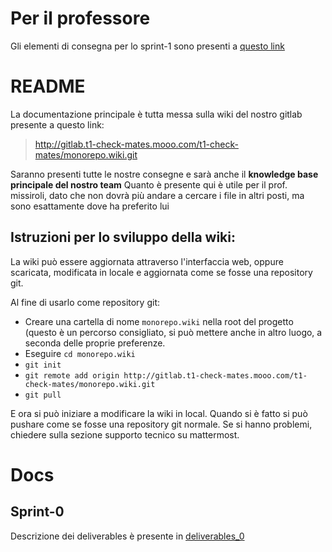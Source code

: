 # Per il professore

Gli elementi di consegna per lo sprint-1 sono presenti a [questo link](http://gitlab.t1-check-mates.mooo.com/t1-check-mates/monorepo/-/wikis/consegne/deliverables_1)


# README

La documentazione principale è tutta messa sulla wiki del nostro gitlab presente a questo link:

> http://gitlab.t1-check-mates.mooo.com/t1-check-mates/monorepo.wiki.git 

Saranno presenti tutte le nostre consegne e sarà anche il **knowledge base principale del nostro team**
Quanto è presente qui è utile per il prof. missiroli, dato che non dovrà più andare a cercare i file in altri posti, ma sono esattamente dove ha preferito lui


## Istruzioni per lo sviluppo della wiki:

La wiki può essere aggiornata attraverso l'interfaccia web, oppure scaricata, modificata in locale e aggiornata come se fosse una repository git.

Al fine di usarlo come repository git:
- Creare una cartella di nome `monorepo.wiki` nella root del progetto (questo è un percorso consigliato, si può mettere anche in altro luogo, a seconda delle proprie preferenze.
- Eseguire `cd monorepo.wiki`
- `git init`
- `git remote add origin http://gitlab.t1-check-mates.mooo.com/t1-check-mates/monorepo.wiki.git `
- `git pull`

E ora si può iniziare a modificare la wiki in local.
Quando si è fatto si può pushare come se fosse una repository git normale.
Se si hanno problemi, chiedere sulla sezione supporto tecnico su mattermost.

# Docs

## Sprint-0

Descrizione dei deliverables è presente in [deliverables_0](deliverables_0.md)


